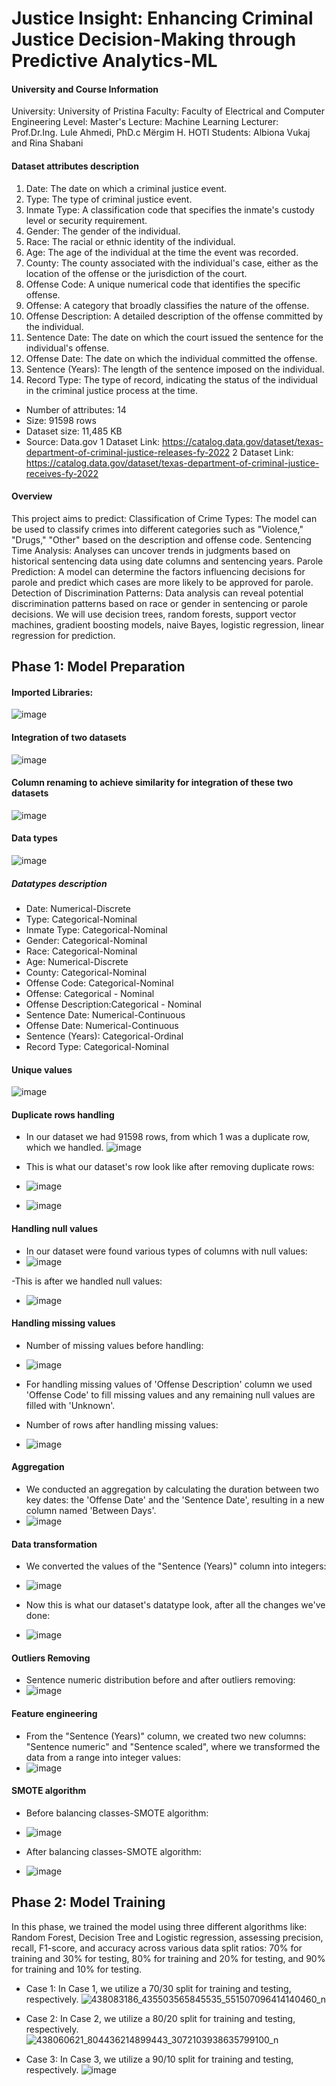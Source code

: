 # Justice Insight: Enhancing Criminal Justice Decision-Making through Predictive Analytics-ML

#### University and Course Information

University: University of Pristina
Faculty: Faculty of Electrical and Computer Engineering
Level: Master's
Lecture: Machine Learning
Lecturer: Prof.Dr.Ing. Lule Ahmedi, PhD.c Mërgim H. HOTI
Students: Albiona Vukaj and Rina Shabani

#### Dataset attributes description
1.	Date: The date on which a criminal justice event.
2.	Type: The type of criminal justice event.
3.	Inmate Type: A classification code that specifies the inmate's custody level or security requirement.
4.	Gender: The gender of the individual.
5.	Race: The racial or ethnic identity of the individual.
6.	Age: The age of the individual at the time the event was recorded.
7.	County: The county associated with the individual's case, either as the location of the offense or the jurisdiction of the court.
8.	Offense Code: A unique numerical code that identifies the specific offense.
9.	Offense: A category that broadly classifies the nature of the offense.
10.	Offense Description: A detailed description of the offense committed by the individual.
11.	Sentence Date: The date on which the court issued the sentence for the individual's offense.
12.	Offense Date: The date on which the individual committed the offense.
13.	Sentence (Years): The length of the sentence imposed on the individual.
14.	Record Type: The type of record, indicating the status of the individual in the criminal justice process at the time.

- Number of attributes: 14 
- Size: 91598 rows
- Dataset size: 11,485 KB
- Source: Data.gov 
1 Dataset Link: https://catalog.data.gov/dataset/texas-department-of-criminal-justice-releases-fy-2022
2 Dataset Link: https://catalog.data.gov/dataset/texas-department-of-criminal-justice-receives-fy-2022

#### Overview
This project aims to predict:
Classification of Crime Types: The model can be used to classify crimes into different categories such as "Violence," "Drugs," "Other" based on the description and offense code.
Sentencing Time Analysis: Analyses can uncover trends in judgments based on historical sentencing data using date columns and sentencing years.
Parole Prediction: A model can determine the factors influencing decisions for parole and predict which cases are more likely to be approved for parole.
Detection of Discrimination Patterns: Data analysis can reveal potential discrimination patterns based on race or gender in sentencing or parole decisions. We will use decision trees, random forests, support vector machines, gradient boosting models, naive Bayes, logistic regression, linear regression for prediction.

## Phase 1: Model Preparation
#### Imported Libraries:
![image](https://github.com/Albiona00/CriminalJustice-ML/assets/74986994/d6e388cb-7501-4e2b-91b6-777bd0d28028)

#### Integration of two datasets
![image](https://github.com/Albiona00/CriminalJustice-ML/assets/74986994/fa62cf7e-3ef1-4628-8b9b-b13861648dc9)


#### Column renaming to achieve similarity for integration of these two datasets
![image](https://github.com/Albiona00/CriminalJustice-ML/assets/74986994/af74aea1-7043-4b25-8f24-a23d158fb93b)


#### Data types
![image](https://github.com/Albiona00/CriminalJustice-ML/assets/74986994/a9d741b9-c3b0-45f4-ac28-6a372dc912ac)

##### Datatypes description
- Date: Numerical-Discrete	
- Type: Categorical-Nominal	
- Inmate Type: Categorical-Nominal	
- Gender: Categorical-Nominal	
- Race: Categorical-Nominal	
- Age: Numerical-Discrete	
- County: Categorical-Nominal
- Offense Code: Categorical-Nominal	
- Offense: Categorical - Nominal	
- Offense Description:Categorical - Nominal	
- Sentence Date: Numerical-Continuous	
- Offense Date: Numerical-Continuous	
- Sentence (Years): Categorical-Ordinal	
- Record Type: Categorical-Nominal

#### Unique values
![image](https://github.com/Albiona00/CriminalJustice-ML/assets/74986994/f2af4036-98a9-467d-bece-74c8a0644296)


#### Duplicate rows handling
- In our dataset we had 91598 rows, from which 1 was a duplicate row, which we handled.
  ![image](https://github.com/Albiona00/CriminalJustice-ML/assets/74986994/4e5ce3d0-3268-4702-b038-d541eadf873b)

- This is what our dataset's row look like after removing duplicate rows:
- ![image](https://github.com/Albiona00/CriminalJustice-ML/assets/74986994/3fd53a03-9829-4096-8310-0eafb76cecc9)

- ![image](https://github.com/Albiona00/CriminalJustice-ML/assets/74986994/b38ab94c-ef2f-4303-a873-b454c48e8690)

#### Handling null values
- In our dataset were found various types of columns with null values:
- ![image](https://github.com/Albiona00/CriminalJustice-ML/assets/74986994/e82ff7b7-0105-4c2d-bb44-877fc4f9eaa5)

-This is after we handled null values:
- ![image](https://github.com/Albiona00/CriminalJustice-ML/assets/74986994/f08c71f9-fd8b-4456-9a4b-dc2b0cd66cd6)


#### Handling missing values
- Number of missing values before handling:
- ![image](https://github.com/Albiona00/CriminalJustice-ML/assets/74986994/2414f766-7db2-4813-8fa8-303af9467fb6)

- For handling missing values of 'Offense Description' column we used 'Offense Code' to fill missing values and any remaining null values are filled with 'Unknown'.
- Number of rows after handling missing values:
- ![image](https://github.com/Albiona00/CriminalJustice-ML/assets/74986994/6de68eba-d5ad-4e71-87e6-5691eced9671)


#### Aggregation
- We conducted an aggregation by calculating the duration between two key dates: the 'Offense Date' and the 'Sentence Date', resulting in a new column named 'Between Days'.
- ![image](https://github.com/Albiona00/CriminalJustice-ML/assets/74986994/2c658467-f1b4-4b21-95f5-b0a1f2f1b1fa)


#### Data transformation
- We converted the values of the "Sentence (Years)" column into integers:
- ![image](https://github.com/Albiona00/CriminalJustice-ML/assets/74986994/9d4013c6-5069-4ff9-9258-f0dba92722fa)

- Now this is what our dataset's datatype look, after all the changes we've done:
- ![image](https://github.com/Albiona00/CriminalJustice-ML/assets/74986994/e6f5d6c7-9cb2-4d3f-8916-d19f0c091082)


#### Outliers Removing
- Sentence numeric distribution before and after outliers removing:
- ![image](https://github.com/Albiona00/CriminalJustice-ML/assets/74986994/2189b39d-6ec3-41a5-8e9e-a892ed85ba3e)


#### Feature engineering
- From the "Sentence (Years)" column, we created two new columns: "Sentence numeric" and "Sentence scaled", where we transformed the data from a range into integer values:
- ![image](https://github.com/Albiona00/CriminalJustice-ML/assets/74986994/a02c2bfd-0a0f-4a7f-87e4-2e23b919df36)


#### SMOTE algorithm
- Before balancing classes-SMOTE algorithm:
- ![image](https://github.com/Albiona00/CriminalJustice-ML/assets/74986994/69791c2e-d7b7-40ea-83ea-5480b7983486)

- After balancing classes-SMOTE algorithm:
- ![image](https://github.com/Albiona00/CriminalJustice-ML/assets/74986994/ffa3a316-c90b-4f0a-a18a-e1868dba49c8)

## Phase 2: Model Training

In this phase, we trained the model using three different algorithms like: Random Forest, Decision Tree and Logistic regression, assessing precision, recall, F1-score, and accuracy across various data split ratios: 70% for training and 30% for testing, 80% for training and 20% for testing, and 90% for training and 10% for testing.

- Case 1:
In Case 1, we utilize a 70/30 split for training and testing, respectively.
![438083186_435503565845535_551507096414140460_n](https://github.com/Albiona00/CriminalJustice-ML/assets/150968383/7d5ed3f0-5d90-4392-8ea6-1040c7d509f6)

- Case 2:
In Case 2, we utilize a 80/20 split for training and testing, respectively.
![438060621_804436214899443_3072103938635799100_n](https://github.com/Albiona00/CriminalJustice-ML/assets/150968383/f0c26e72-249a-4f06-97d7-e1396b7808bb)

- Case 3:
In Case 3, we utilize a 90/10 split for training and testing, respectively.
![image](https://github.com/Albiona00/CriminalJustice-ML/assets/150968383/000624ba-d585-4ff4-9577-d0d04110d6fe)



